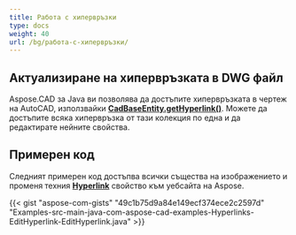 ```yaml
---
title: Работа с хипервръзки
type: docs
weight: 40
url: /bg/работа-с-хипервръзки/
---
```


## **Актуализиране на хипервръзката в DWG файл**

Aspose.CAD за Java ви позволява да достъпите хипервръзката в чертеж на AutoCAD, използвайки [**CadBaseEntity.getHyperlink()**](https://reference.aspose.com/cad/java/com.aspose.cad.fileformats.cad.cadobjects/CadBaseEntity#getHyperlink--). Можете да достъпите всяка хипервръзка от тази колекция по една и да редактирате нейните свойства.

## Примерен код

Следният примерен код достъпва всички същества на изображението и променя техния [**Hyperlink**](https://reference.aspose.com/cad/java/com.aspose.cad.fileformats.cad.cadobjects/CadBaseEntity#setHyperlink-java.lang.String-) свойство към уебсайта на Aspose.

{{< gist "aspose-com-gists" "49c1b75d9a84e149ecf374ece2c2597d" "Examples-src-main-java-com-aspose-cad-examples-Hyperlinks-EditHyperlink-EditHyperlink.java" >}}
